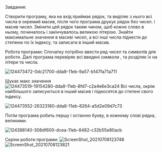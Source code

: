Завдання: 

Створити програму, яка на вхід приймає рядок, та виділяє з нього всі числа в окремий масив, після чого програма друкує рядок без чисел. і масив чисел. Змінити цей рядок таким чином, щоб кожне слово в ньому, починалось і закінчувалось великою літерою. Знайти максимальне значення в масиві чисел, а всі інші числа піднести до степеню по їх індексу, та записати в інший масив.

Робота програми:
Спочатку потрібно ввести ряд чисел та символів для роботи.
 Далі програма перевіряє всі введені символи , та розділяє їх на літери та числа.
 
![124473472-0dc21700-dda8-11eb-9a57-b147fa71a711](https://user-images.githubusercontent.com/79011613/124901321-903a1900-dfea-11eb-9dc6-f769eb70bdc4.png)

Шукає макс значення
![124473519-19154280-dda8-11eb-8fd7-c2a4e6e3ca24](https://user-images.githubusercontent.com/79011613/124902022-384fe200-dfeb-11eb-8b9f-8b4a64dc3869.png)
Всі числа, окрім найбільшого записуються в інший масив і підносятся до степені свого індексу.

![124473552-26323180-dda8-11eb-8264-a5d2e09d7c73](https://user-images.githubusercontent.com/79011613/124902099-4d2c7580-dfeb-11eb-8b95-134c488c7b3b.png)

Потім програма робить першу і останню букву, в кожному слові рядка, великими.

![124388140-308df600-dcea-11eb-8482-c32b55e80acb](https://user-images.githubusercontent.com/79011613/124902231-6b927100-dfeb-11eb-806d-04c2aab9286f.png)



Скріни роботи програми:
![ScreenShot_20210708123748](https://user-images.githubusercontent.com/79011613/124900122-721fe900-dfe9-11eb-9a4b-926968cb7666.png)
![ScreenShot_20210708123821](https://user-images.githubusercontent.com/79011613/124900138-75b37000-dfe9-11eb-96c4-92fadaaa456e.png)






